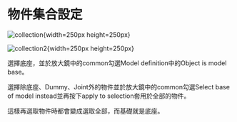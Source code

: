 物件集合設定
===
![collection](./images/14-1.png "collection"){width=250px height=250px}

![collection2](./images/14-2.png "collection-2"){width=250px height=250px}

選擇底座，並於放大鏡中的common勾選Model definition中的Object is model base。

選擇除底座、Dummy、Joint外的物件並於放大鏡中的common勾選Select base of model instead並再按下apply to selection套用於全部的物件。

這樣再選取物件時都會變成選取全部，而基礎就是底座。

 

